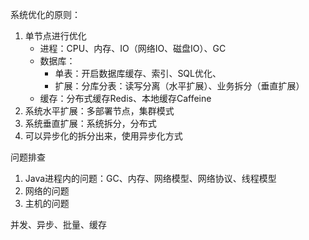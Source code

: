 系统优化的原则：
1. 单节点进行优化
    - 进程：CPU、内存、IO（网络IO、磁盘IO）、GC
    - 数据库：
        - 单表：开启数据库缓存、索引、SQL优化、
        - 扩展：分库分表：读写分离（水平扩展）、业务拆分（垂直扩展）
    - 缓存：分布式缓存Redis、本地缓存Caffeine
2. 系统水平扩展：多部署节点，集群模式
3. 系统垂直扩展：系统拆分，分布式
4. 可以异步化的拆分出来，使用异步化方式



问题排查
1. Java进程内的问题：GC、内存、网络模型、网络协议、线程模型
2. 网络的问题
3. 主机的问题



并发、异步、批量、缓存

